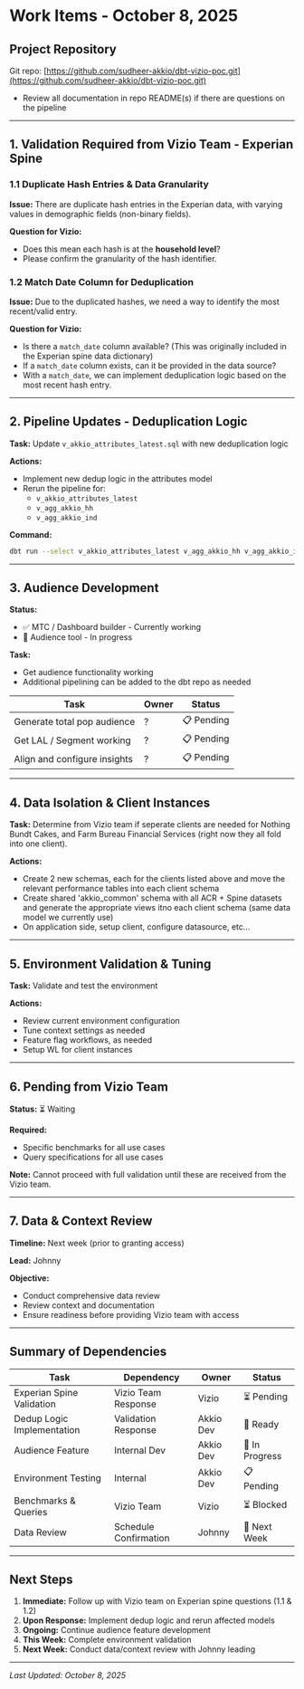 # Work Items - October 8, 2025

## Project Repository
Git repo: [https://github.com/sudheer-akkio/dbt-vizio-poc.git](https://github.com/sudheer-akkio/dbt-vizio-poc.git)

- Review all documentation in repo README(s) if there are questions on the pipeline

---

## 1. Validation Required from Vizio Team - Experian Spine

### 1.1 Duplicate Hash Entries & Data Granularity
**Issue:** There are duplicate hash entries in the Experian data, with varying values in demographic fields (non-binary fields).

**Question for Vizio:** 
- Does this mean each hash is at the **household level**? 
- Please confirm the granularity of the hash identifier.

### 1.2 Match Date Column for Deduplication
**Issue:** Due to the duplicated hashes, we need a way to identify the most recent/valid entry.

**Question for Vizio:**
- Is there a `match_date` column available? (This was originally included in the Experian spine data dictionary)
- If a `match_date` column exists, can it be provided in the data source?
- With a `match_date`, we can implement deduplication logic based on the most recent hash entry.

---

## 2. Pipeline Updates - Deduplication Logic

**Task:** Update `v_akkio_attributes_latest.sql` with new deduplication logic

**Actions:**
- Implement new dedup logic in the attributes model
- Rerun the pipeline for:
  - `v_akkio_attributes_latest`
  - `v_agg_akkio_hh`
  - `v_agg_akkio_ind`

**Command:**
```bash
dbt run --select v_akkio_attributes_latest v_agg_akkio_hh v_agg_akkio_ind
```

---

## 3. Audience Development

**Status:** 
- ✅ MTC / Dashboard builder - Currently working
- 🔄 Audience tool - In progress

**Task:**
- Get audience functionality working
- Additional pipelining can be added to the dbt repo as needed


| Task | Owner | Status |
|------|-------|--------|
| Generate total pop audience | ? | 📋 Pending |
| Get LAL / Segment working | ? | 📋 Pending |
| Align and configure insights | ? | 📋 Pending |

---

## 4. Data Isolation & Client Instances

**Task:** Determine from Vizio team if seperate clients are needed for Nothing Bundt Cakes, and Farm Bureau Financial Services (right now they all fold into one client).

**Actions:**
- Create 2 new schemas, each for the clients listed above and move the relevant performance tables into each client schema
- Create shared 'akkio_common' schema with all ACR + Spine datasets and generate the appropriate views itno each client schema (same data model we currently use)
- On application side, setup client, configure datasource, etc...

---

## 5. Environment Validation & Tuning

**Task:** Validate and test the environment

**Actions:**
- Review current environment configuration
- Tune context settings as needed
- Feature flag workflows, as needed
- Setup WL for client instances

---

## 6. Pending from Vizio Team

**Status:** ⏳ Waiting

**Required:**
- Specific benchmarks for all use cases
- Query specifications for all use cases

**Note:** Cannot proceed with full validation until these are received from the Vizio team.

---

## 7. Data & Context Review

**Timeline:** Next week (prior to granting access)

**Lead:** Johnny

**Objective:**
- Conduct comprehensive data review
- Review context and documentation
- Ensure readiness before providing Vizio team with access

---

## Summary of Dependencies

| Task | Dependency | Owner | Status |
|------|-----------|-------|--------|
| Experian Spine Validation | Vizio Team Response | Vizio | ⏳ Pending |
| Dedup Logic Implementation | Validation Response | Akkio Dev | 🔄 Ready |
| Audience Feature | Internal Dev | Akkio Dev | 🔄 In Progress |
| Environment Testing | Internal | Akkio Dev | 📋 Pending |
| Benchmarks & Queries | Vizio Team | Vizio | ⏳ Blocked |
| Data Review | Schedule Confirmation | Johnny | 📅 Next Week |

---

## Next Steps

1. **Immediate:** Follow up with Vizio team on Experian spine questions (1.1 & 1.2)
2. **Upon Response:** Implement dedup logic and rerun affected models
3. **Ongoing:** Continue audience feature development
4. **This Week:** Complete environment validation
5. **Next Week:** Conduct data/context review with Johnny leading

---

*Last Updated: October 8, 2025*

